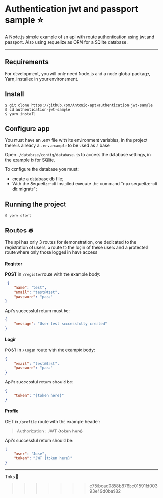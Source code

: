 # Authentication jwt and passport sample :star:

A Node.js simple example of an api with route authentication using jwt and passport. Also using sequelize as ORM for a SQlite database.

---
## Requirements

For development, you will only need Node.js and a node global package, Yarn, installed in your environement.


## Install

    $ git clone https://github.com/Antonio-apt/authentication-jwt-sample
    $ cd authentication-jwt-sample
    $ yarn install

## Configure app


You must have an .env file with its environment variables, in the project there is already a `.env.example` to be used as a base

Open `./database/config/database.js` to access the database settings, in the example is for SQlite.

To configure the database you must:

- create a database.db file;
- With the Sequelize-cli installed execute the command "npx sequelize-cli db:migrate";

## Running the project

    $ yarn start

## Routes :fire:	

The api has only 3 routes for demonstration, one dedicated to the registration of users, a route to the login of these users and a protected route where only those logged in have access

#### Register

**POST** in `/register`route with the example body:
``` json
 {
    "name": "test",
    "email": "test@test",
    "password": "pass"
}
```
Api's successful return must be:

``` json
{
    "message": "User test successfully created"
}
```

#### Login

POST in `/login` route with the example body:

``` json
{
	"email": "test@test",
	"password": "pass"
}
```

Api's successful return should be: 

``` json
{
    "token": "{token here}"
}
```

#### Profile

GET in `/profile` route with the example header:

> Authorization : JWT {token here}

Api's successful return should be:

``` json
{
    "user": "Jose",
    "token": "JWT {token here}"
}
```

---
Tnks :purple_heart:
>>>>>>> c75fbcad0858b876bc01591fd00393e49d0ba982

